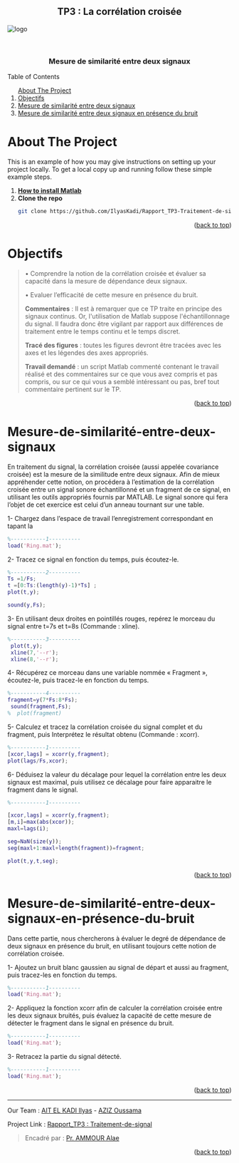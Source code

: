 <div id="top"></div>


<!-- PROJECT LOGO -->
<div align="center">
  <h2 align="center">TP3 : La corrélation croisée</h2>
</div>

![logo](https://user-images.githubusercontent.com/80456274/151718182-54d53cc9-69bb-4710-af0e-f2fda10c0743.jpg)

<br />
<div align="center">
  <h3 align="center">Mesure de similarité entre deux signaux</h3>
</div>


<!-- TABLE OF CONTENTS -->

  <summary>Table of Contents</summary>
  <ol>      
      <a href="#about-the-project">About The Project</a>         
      <li><a href="#Objectifs">Objectifs</a></li>
      <li><a href="#Mesure-de-similarité-entre-deux-signaux">Mesure de similarité entre deux signaux</a></li> 
      <li><a href="#Mesure-de-similarité-entre-deux-signaux-en-présence-du-bruit">Mesure de similarité entre deux signaux en présence du bruit</a></li> 
  </ol>

 

<!-- ABOUT THE PROJECT -->
# About The Project
This is an example of how you may give instructions on setting up your project locally.
To get a local copy up and running follow these simple example steps.

1. [**How to install Matlab**](https://csuf.screenstepslive.com/s/12867/m/48670/l/1263150-matlab-download-installation-for-windows-students)
2. **Clone the repo**
   ```sh
   git clone https://github.com/IlyasKadi/Rapport_TP3-Traitement-de-signal.git
   ```
 
<p align="right">(<a href="#top">back to top</a>)</p>


<!-- Overview -->
# Objectifs

> • Comprendre la notion de la corrélation croisée et évaluer sa capacité dans la
> mesure de dépendance deux signaux.
> 
> • Evaluer l’efficacité de cette mesure en présence du bruit.
> 
> **Commentaires** : Il est à remarquer que ce TP traite en principe des signaux continus.
> Or, l'utilisation de Matlab suppose l'échantillonnage du signal. Il faudra donc être
> vigilant par rapport aux différences de traitement entre le temps continu et le temps
> discret.
> 
> **Tracé des figures** : toutes les figures devront être tracées avec les axes et les
> légendes des axes appropriés.
> 
> **Travail demandé** : un script Matlab commenté contenant le travail réalisé et des
> commentaires sur ce que vous avez compris et pas compris, ou sur ce qui vous a
> semblé intéressant ou pas, bref tout commentaire pertinent sur le TP.


<p align="right">(<a href="#top">back to top</a>)</p>



# Mesure-de-similarité-entre-deux-signaux
En traitement du signal, la corrélation croisée (aussi appelée covariance croisée) est
la mesure de la similitude entre deux signaux. Afin de mieux appréhender cette notion,
on procédera à l’estimation de la corrélation croisée entre un signal sonore
échantillonné et un fragment de ce signal, en utilisant les outils appropriés fournis par
MATLAB. Le signal sonore qui fera l’objet de cet exercice est celui d’un anneau
tournant sur une table.

1- Chargez dans l’espace de travail l’enregistrement correspondant en tapant la

```matlab
%-----------1----------
load('Ring.mat');

```

2- Tracez ce signal en fonction du temps, puis écoutez-le.

```matlab
%-----------2----------
Ts =1/Fs;
t =[0:Ts:(length(y)-1)*Ts] ;
plot(t,y);

sound(y,Fs);

```

3- En utilisant deux droites en pointillés rouges, repérez le morceau du signal entre
t=7s et t=8s (Commande : xline).

```matlab
%-----------3----------
 plot(t,y);
 xline(7,'--r');
 xline(8,'--r');

```

4- Récupérez ce morceau dans une variable nommée « Fragment », écoutez-le, puis
tracez-le en fonction du temps.

```matlab
%-----------4----------
fragment=y(7*Fs:8*Fs);
 sound(fragment,Fs);
%  plot(fragment)

```

5- Calculez et tracez la corrélation croisée du signal complet et du fragment, puis
Interprétez le résultat obtenu (Commande : xcorr).

```matlab
%-----------1----------
[xcor,lags] = xcorr(y,fragment);
plot(lags/Fs,xcor);

```

6- Déduisez la valeur du décalage pour lequel la corrélation entre les deux signaux est
maximal, puis utilisez ce décalage pour faire apparaitre le fragment dans le signal.

```matlab
%-----------1----------

[xcor,lags] = xcorr(y,fragment);
[m,i]=max(abs(xcor));
maxl=lags(i);

seg=NaN(size(y));
seg(maxl+1:maxl+length(fragment))=fragment;

plot(t,y,t,seg);

```

<p align="right">(<a href="#top">back to top</a>)</p>


# Mesure-de-similarité-entre-deux-signaux-en-présence-du-bruit
Dans cette partie, nous chercherons à évaluer le degré de dépendance de deux
signaux en présence du bruit, en utilisant toujours cette notion de corrélation croisée.

1- Ajoutez un bruit blanc gaussien au signal de départ et aussi au fragment, puis
tracez-les en fonction du temps.

```matlab
%-----------1----------
load('Ring.mat');

```

2- Appliquez la fonction xcorr afin de calculer la corrélation croisée entre les deux
signaux bruités, puis évaluez la capacité de cette mesure de détecter le fragment dans
le signal en présence du bruit.

```matlab
%-----------1----------
load('Ring.mat');

```

3- Retracez la partie du signal détecté. 

```matlab
%-----------1----------
load('Ring.mat');

```



<p align="right">(<a href="#top">back to top</a>)</p>



 
-------------------------------------------------------------------------------------------------------------------------------------------------------------------
 Our Team     : [AIT EL KADI Ilyas](https://github.com/IlyasKadi) - [AZIZ Oussama](https://github.com/ATAMAN0)  
 
   Project Link : [Rapport_TP3 : Traitement-de-signal](https://github.com/IlyasKadi/Rapport_TP3-Traitement-de-signal)   
 
  > Encadré par  : [Pr. AMMOUR Alae](https://ma.linkedin.com/in/alae-ammour-583678b2)  
                                                                                             
<p align="right">(<a href="#top">back to top</a>)</p>
